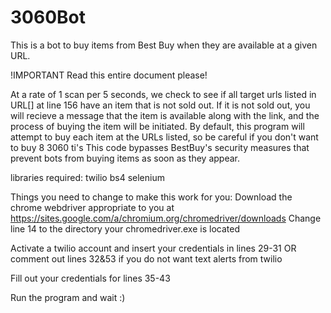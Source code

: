 # 3060Bot
This is a bot to buy items from Best Buy when they are available at a given URL.

!IMPORTANT Read this entire document please!

At a rate of 1 scan per 5 seconds, we check to see if all target urls listed in URL[] at line 156 have an item that is not sold out.
If it is not sold out, you will recieve a message that the item is available along with the link, and the process of buying the item will be initiated.
By default, this program will attempt to buy each item at the URLs listed, so be careful if you don't want to buy 8 3060 ti's
This code bypasses BestBuy's security measures that prevent bots from buying items as soon as they appear. 

libraries required:
twilio
bs4
selenium

Things you need to change to make this work for you:
Download the chrome webdriver appropriate to you at https://sites.google.com/a/chromium.org/chromedriver/downloads
Change line 14 to the directory your chromedriver.exe is located

Activate a twilio account and insert your credentials in lines 29-31
OR comment out lines 32&53 if you do not want text alerts from twilio

Fill out your credentials for lines 35-43

Run the program and wait :)
